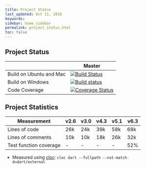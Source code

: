 ```yaml
---
title: Project Status
last_updated: Oct 11, 2016
keywords: 
sidebar: home_sidebar
permalink: project_status.html
toc: false
---
```


## Project Status

|                         | Master |
| ------------------------| ------ |
| Build on Ubuntu and Mac | [![Build Status](https://travis-ci.org/dartsim/dart.png?branch=master)](https://travis-ci.org/dartsim/dart) |
| Build on Windows        | [![Build status](https://ci.appveyor.com/api/projects/status/6rta8olo95bpu84r/branch/master?svg=true)](https://ci.appveyor.com/project/jslee02/dart/branch/master) |
| Code Coverage           | [![Coverage Status](https://coveralls.io/repos/github/dartsim/dart/badge.svg?branch=master)](https://coveralls.io/github/dartsim/dart?branch=master) |

## Project Statistics

| Measurement            | v2.6 | v3.0 | v4.3 | v5.1 | v6.3 |
| ---------------------- | ---- | ---- | ---- | ---- | ---- |
| Lines of code          |  26k |  24k |  39k |  58k |  68k |
| Lines of comments      |  10k |  10k |  18k |  26k |  32k |
| Test function coverage |   -  |   -  |   -  |   -  |  52% |

* Measured using [cloc](http://cloc.sourceforge.net/): `cloc dart --fullpath --not-match-d=dart/external`
